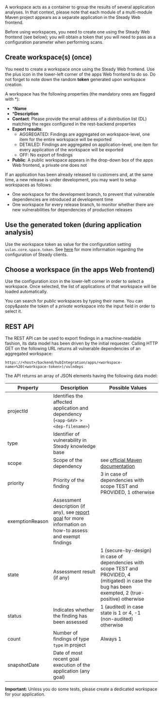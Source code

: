 A workspace acts as a container to group the results of several application analyses. In that context, please note that each module of a multi-module Maven project appears as a separate application in the Steady Web frontend.

Before using workspaces, you need to create one using the Steady Web frontend (see below); you will obtain a token that you will need to pass as a configuration parameter when performing scans. 

## Create workspace(s) (once)

You need to create a workspace once using the Steady Web frontend. Use the plus icon in the lower-left corner of the apps Web frontend to do so. Do not forget to note down the random **token** generated upon workspace creation.

A workspace has the following properties (the mandatory ones are flagged with *):
- ***Name**
- ***Description**
- **Contact**: Please provide the email address of a distribution list (DL) matching the regex configured in the rest-backend properties
- **Export results**:
    * AGGREGATED: Findings are aggregated on workspace-level, one item for the entire workspace will be exported 
    * DETAILED: Findings are aggregated on application-level, one item for every application of the workspace will be exported
    * OFF: No export of findings
- **Public**: A public workspace appears in the drop-down box of the apps Web frontend, a private one does not

If an application has been already released to customers and, at the same time, a new release is under development, you may want to setup workspaces as follows:
* One workspace for the development branch, to prevent that vulnerable dependencies are introduced at development time
* One workspace for every release branch, to monitor whether there are new vulnerabilities for dependencies of production releases

## Use the generated token (during application analysis)

Use the workspace token as value for the configuration setting `vulas.core.space.token`. See [here](Configuration.md) for more information regarding the configuration of Steady clients.

## Choose a workspace (in the apps Web frontend)

Use the configuration icon in the lower-left corner in order to select a workspace. Once selected, the list of applications of that workspace will be loaded automatically.

You can search for _public_ workspaces by typing their name. You can copy&paste the token of a _private_ workspace into the input field in order to select it. 

## REST API

The REST API can be used to export findings in a machine-readable fashion, its data model has been driven by the initial requester. Calling HTTP GET on the following URL returns all vulnerable dependencies of an aggregated workspace:

`https://<host>/backend/hubIntegration/apps/<workspace-name>%20(<workspace-token>)/vulndeps`

The API returns an array of JSON elements having the following data model:

| Property | Description | Possible Values |
|---|---|---|
| projectId | Identifies the affected application and dependency (`<app-GAV> > <dep-filename>`) ||
| type | Identifier of vulnerability in Steady knowledge base ||
| scope | Scope of the dependency | see [official Maven documentation](https://maven.apache.org/guides/introduction/introduction-to-dependency-mechanism.html#Dependency_Scope) | 
| priority | Priority of the finding | 3 in case of dependencies with scope TEST and PROVIDED, 1 otherwise |
| exemptionReason | Assessment description (if any), see [report goal](Java.md) for more information on how-to assess and exempt findings ||
| state | Assessment result (if any) | 1 (secure-by-design) in case of dependencies with scope TEST and PROVIDED, 4 (mitigated) in case the bug has been exempted, 2 (true-positive) otherwise |
| status | Indicates whether the finding has been assessed  | 1 (audited) in case state is 1 or 4, -1 (non-audited) otherwise |
| count | Number of findings of type `type` in project | Always 1 |
| snapshotDate | Date of most recent goal execution of the application (any goal) ||


**Important:** Unless you do some tests, please create a dedicated workspace for your application.

